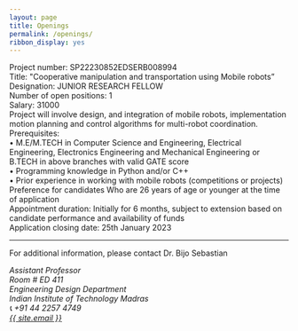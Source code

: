 ```yaml
---
layout: page
title: Openings
permalink: /openings/
ribbon_display: yes
---
```


Project number: SP22230852EDSERB008994 <br>
Title: "Cooperative manipulation and transportation using Mobile robots” <br>
Designation: JUNIOR RESEARCH FELLOW <br>
Number of open positions: 1 <br>
Salary:  31000 <br>
Project will involve design, and integration of mobile robots, implementation motion planning and control algorithms for multi-robot coordination. <br>
Prerequisites: <br>
•	M.E/M.TECH in Computer Science and Engineering, Electrical Engineering, Electronics Engineering and Mechanical Engineering or B.TECH  in above branches with valid GATE score <br>
• Programming knowledge in Python and/or C++<br>
•	Prior experience in working with mobile robots (competitions or projects)<br>
Preference for candidates	Who are 26 years of age or younger at the time of application <br>
Appointment duration: Initially for 6 months, subject to extension based on candidate performance and availability of funds <br> 
Application closing date: 25th January 2023 <br>

----

For additional information, please contact Dr. Bijo Sebastian
<address>
Assistant Professor <br>
Room # ED 411 <br>
Engineering Design Department <br>
Indian Institute of Technology Madras <br>
<span>&#128222;</span> +91 44 2257 4749 <br>
<a class="u-email" href="mailto:{{ site.email }}">{{ site.email }}</a> <br>
</address> 
